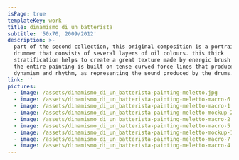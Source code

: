 ```yaml
---
isPage: true
templateKey: work
title: dinamismo di un batterista
subtitle: '50x70, 2009/2012'
description: >-
  part of the second collection, this original composition is a portrait of a
  drummer that consists of several layers of oil colours. this thick
  stratification helps to create a great texture made by energic brush strokes.
  the entire painting is built on tense curved force lines that produce great
  dynamism and rhythm, as representing the sound produced by the drums.
link: ''
pictures:
  - image: /assets/dinamismo_di_un_batterista-painting-meletto.jpg
  - image: /assets/dinamismo_di_un_batterista-painting-meletto-macro-6.jpg
  - image: /assets/dinamismo_di_un_batterista-painting-meletto-macro-1.jpg
  - image: /assets/dinamismo_di_un_batterista-painting-meletto-mockup-2.jpg
  - image: /assets/dinamismo_di_un_batterista-painting-meletto-macro-2.jpg
  - image: /assets/dinamismo_di_un_batterista-painting-meletto-macro-5.jpg
  - image: /assets/dinamismo_di_un_batterista-painting-meletto-mockup-1bw.jpg
  - image: /assets/dinamismo_di_un_batterista-painting-meletto-macro-7.jpg
  - image: /assets/dinamismo_di_un_batterista-painting-meletto-macro-4.jpg
---
```


